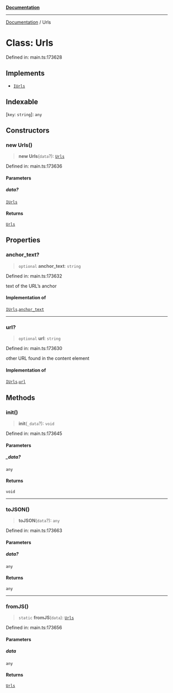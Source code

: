 [**Documentation**](../README.md)

***

[Documentation](../README.md) / Urls

# Class: Urls

Defined in: main.ts:173628

## Implements

- [`IUrls`](../interfaces/IUrls.md)

## Indexable

\[`key`: `string`\]: `any`

## Constructors

### new Urls()

> **new Urls**(`data`?): [`Urls`](Urls.md)

Defined in: main.ts:173636

#### Parameters

##### data?

[`IUrls`](../interfaces/IUrls.md)

#### Returns

[`Urls`](Urls.md)

## Properties

### anchor\_text?

> `optional` **anchor\_text**: `string`

Defined in: main.ts:173632

text of the URL’s anchor

#### Implementation of

[`IUrls`](../interfaces/IUrls.md).[`anchor_text`](../interfaces/IUrls.md#anchor_text)

***

### url?

> `optional` **url**: `string`

Defined in: main.ts:173630

other URL found in the content element

#### Implementation of

[`IUrls`](../interfaces/IUrls.md).[`url`](../interfaces/IUrls.md#url)

## Methods

### init()

> **init**(`_data`?): `void`

Defined in: main.ts:173645

#### Parameters

##### \_data?

`any`

#### Returns

`void`

***

### toJSON()

> **toJSON**(`data`?): `any`

Defined in: main.ts:173663

#### Parameters

##### data?

`any`

#### Returns

`any`

***

### fromJS()

> `static` **fromJS**(`data`): [`Urls`](Urls.md)

Defined in: main.ts:173656

#### Parameters

##### data

`any`

#### Returns

[`Urls`](Urls.md)

